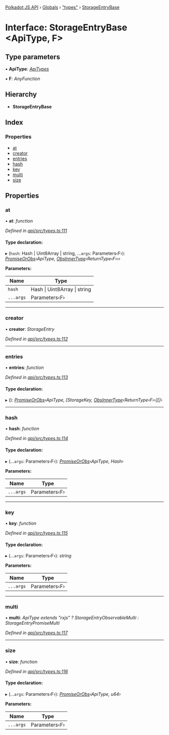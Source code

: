 [Polkadot JS API](../README.md) › [Globals](../globals.md) › ["types"](../modules/_types_.md) › [StorageEntryBase](_types_.storageentrybase.md)

# Interface: StorageEntryBase <**ApiType, F**>

## Type parameters

▪ **ApiType**: *[ApiTypes](../modules/_types_.md#apitypes)*

▪ **F**: *AnyFunction*

## Hierarchy

* **StorageEntryBase**

## Index

### Properties

* [at](_types_.storageentrybase.md#at)
* [creator](_types_.storageentrybase.md#creator)
* [entries](_types_.storageentrybase.md#entries)
* [hash](_types_.storageentrybase.md#hash)
* [key](_types_.storageentrybase.md#key)
* [multi](_types_.storageentrybase.md#multi)
* [size](_types_.storageentrybase.md#size)

## Properties

###  at

• **at**: *function*

*Defined in [api/src/types.ts:111](https://github.com/polkadot-js/api/blob/c04fb9073/packages/api/src/types.ts#L111)*

#### Type declaration:

▸ (`hash`: Hash | Uint8Array | string, ...`args`: Parameters‹F›): *[PromiseOrObs](../modules/_types_.md#promiseorobs)‹ApiType, [ObsInnerType](../modules/_types_.md#obsinnertype)‹ReturnType‹F›››*

**Parameters:**

Name | Type |
------ | ------ |
`hash` | Hash &#124; Uint8Array &#124; string |
`...args` | Parameters‹F› |

___

###  creator

• **creator**: *StorageEntry*

*Defined in [api/src/types.ts:112](https://github.com/polkadot-js/api/blob/c04fb9073/packages/api/src/types.ts#L112)*

___

###  entries

• **entries**: *function*

*Defined in [api/src/types.ts:113](https://github.com/polkadot-js/api/blob/c04fb9073/packages/api/src/types.ts#L113)*

#### Type declaration:

▸ (): *[PromiseOrObs](../modules/_types_.md#promiseorobs)‹ApiType, [StorageKey, [ObsInnerType](../modules/_types_.md#obsinnertype)‹ReturnType‹F››][]›*

___

###  hash

• **hash**: *function*

*Defined in [api/src/types.ts:114](https://github.com/polkadot-js/api/blob/c04fb9073/packages/api/src/types.ts#L114)*

#### Type declaration:

▸ (...`args`: Parameters‹F›): *[PromiseOrObs](../modules/_types_.md#promiseorobs)‹ApiType, Hash›*

**Parameters:**

Name | Type |
------ | ------ |
`...args` | Parameters‹F› |

___

###  key

• **key**: *function*

*Defined in [api/src/types.ts:115](https://github.com/polkadot-js/api/blob/c04fb9073/packages/api/src/types.ts#L115)*

#### Type declaration:

▸ (...`args`: Parameters‹F›): *string*

**Parameters:**

Name | Type |
------ | ------ |
`...args` | Parameters‹F› |

___

###  multi

• **multi**: *ApiType extends "rxjs" ? StorageEntryObservableMulti : StorageEntryPromiseMulti*

*Defined in [api/src/types.ts:117](https://github.com/polkadot-js/api/blob/c04fb9073/packages/api/src/types.ts#L117)*

___

###  size

• **size**: *function*

*Defined in [api/src/types.ts:116](https://github.com/polkadot-js/api/blob/c04fb9073/packages/api/src/types.ts#L116)*

#### Type declaration:

▸ (...`args`: Parameters‹F›): *[PromiseOrObs](../modules/_types_.md#promiseorobs)‹ApiType, u64›*

**Parameters:**

Name | Type |
------ | ------ |
`...args` | Parameters‹F› |
